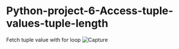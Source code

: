 # Python-project-6-Access-tuple-values-tuple-length
Fetch tuple value with for loop
![Capture](https://user-images.githubusercontent.com/82317107/116578661-428c9a80-a92f-11eb-8f55-a3ffb9d438f4.PNG)
